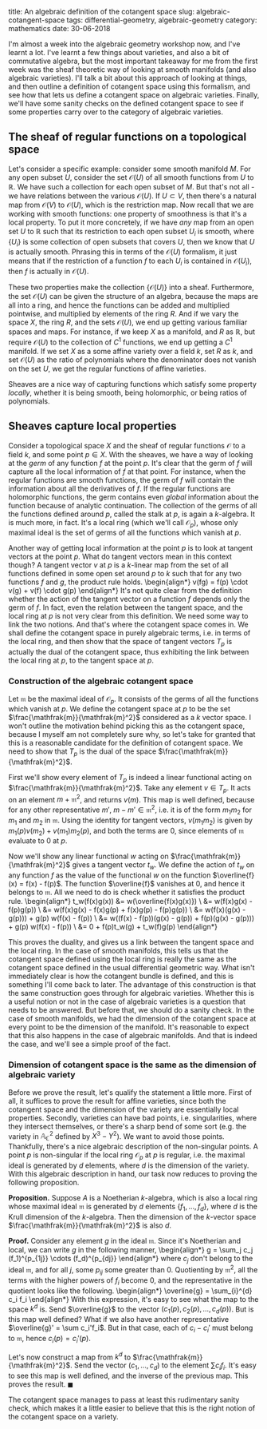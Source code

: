 title: An algebraic definition of the cotangent space
slug: algebraic-cotangent-space
tags: differential-geometry, algebraic-geometry
category: mathematics
date: 30-06-2018

I'm almost a week into the algebraic geometry workshop now, and I've learnt a
lot.  I've learnt a few things about varieties, and also a bit of commutative
algebra, but the most important takeaway for me from the first week was the
sheaf theoretic way of looking at smooth manifolds (and also algebraic
varieties). I'll talk a bit about this approach of looking at things, and then
outline a definition of cotangent space using this formalism, and see how that
lets us define a cotangent space on algebraic varieties. Finally, we'll have some sanity
checks on the defined cotangent space to see if some properties carry over to
the category of algebraic varieties.

## The sheaf of regular functions on a topological space
Let's consider a specific example: consider some smooth manifold $M$. For any
open subset $U$, consider the set $\mathcal{O}(U)$ of all smooth functions from
$U$ to $\mathbb{R}$.  We have such a collection for each open subset of $M$. But
that's not all - we have relations between the various $\mathcal{O}(U)$. If $U
\subset V$, then there's a natural map from $\mathcal{O}(V)$ to
$\mathcal{O}(U)$, which is the restriction map. Now recall that we are working
with smooth functions: one property of smoothness is that it's a local
property. To put it more concretely, if we have *any* map from an open set $U$
to $\mathbb{R}$ such that its restriction to each open subset $U_i$ is smooth,
where $\{U_i\}$ is some collection of open subsets that covers $U$, then we know
that $U$ is actually smooth. Phrasing this in terms of the $\mathcal{O}(U)$
formalism, it just means that if the restriction of a function $f$ to each $U_i$
is contained in $\mathcal{O}(U_i)$, then $f$ is actually in $\mathcal{O}(U)$.

These two properties make the collection $\{\mathcal{O}(U)\}$ into
a sheaf. Furthermore, the set $\mathcal{O}(U)$ can be given the structure
of an algebra, because the maps are all into a ring, and hence the functions can
be added and multiplied pointwise, and multiplied by elements of the ring
$R$. And if we vary the space $X$, the ring $R$, and the sets $\mathcal{O}(U)$,
we end up getting various familiar spaces and maps. For instance, if we keep $X$
as a manifold, and $R$ as $\mathbb{R}$, but require $\mathcal{O}(U)$ to the
collection of $C^1$ functions, we end up getting a $C^1$ manifold. If we set $X$
as a some affine variety over a field $k$, set $R$ as $k$, and set
$\mathcal{O}(U)$ as the ratio of polynomials where the denominator does not
vanish on the set $U$, we get the regular functions of affine varieties.

Sheaves are a nice way of capturing functions which satisfy some property
*locally*, whether it is being smooth, being holomorphic, or being ratios of
polynomials.

## Sheaves capture local properties
Consider a topological space $X$ and the sheaf of regular functions
$\mathcal{O}$ to a field $k$, and some point $p \in X$.  With the sheaves, we
have a way of looking at the *germ* of any function $f$ at the point $p$.  It's
clear that the germ of $f$ will capture all the local information of $f$ at that
point.  For instance, when the regular functions are smooth functions, the germ
of $f$ will contain the information about all the derivatives of $f$. If the
regular functions are holomorphic functions, the germ contains even *global*
information about the function because of analytic continuation.  The collection
of the germs of all the functions defined around $p$, called the stalk at $p$, is
again a $k$-algebra. It is much more, in fact. It's a local ring (which we'll
call $\mathcal{O}_p$), whose only maximal ideal is the set of germs of all the functions
which vanish at $p$.

Another way of getting local information at the point $p$ is to look at tangent vectors
at the point $p$. What do tangent vectors mean in this context though? A tangent vector
$v$ at $p$ is a $k$-linear map from the set of all functions defined in some open set
around $p$ to $k$ such that for any two functions $f$ and $g$, the
product rule holds.
\begin{align*}
v(fg) = f(p) \cdot v(g) + v(f) \cdot g(p)
\end{align*}
It's not quite clear from the definition whether the action of the tangent vector
on a function $f$ depends only the germ of $f$. In fact, even the relation between
the tangent space, and the local ring at $p$ is not very clear from this definition.
We need some way to link the two notions. And that's where the cotangent space comes
in. We shall define the cotangent space in purely algebraic terms, i.e. in terms of the
local ring, and then show that the space of tangent vectors $T_p$ is actually the dual of
the cotangent space, thus exhibiting the link between the local ring at $p$, to the
tangent space at $p$.

### Construction of the algebraic cotangent space
Let $\mathfrak{m}$ be the maximal ideal of $\mathcal{O}_p$. It consists of the
germs of all the functions which vanish at $p$. We define the cotangent space at
$p$ to be the set $\frac{\mathfrak{m}}{\mathfrak{m}^2}$ considered as a $k$
vector space. I won't outline the motivation behind picking this as the
cotangent space, because I myself am not completely sure why, so let's take for
granted that this is a reasonable candidate for the definition of cotangent
space. We need to show that $T_p$ is the dual of the space
$\frac{\mathfrak{m}}{\mathfrak{m}^2}$.

First we'll show every element of $T_p$ is indeed a linear functional acting on
$\frac{\mathfrak{m}}{\mathfrak{m}^2}$. Take any element $v \in T_p$. It acts
on an element $m + \mathfrak{m}^2$, and returns $v(m)$. This map is well defined,
because for any other representative $m'$, $m - m' \in \mathfrak{m}^2$, i.e. it is
of the form $m_1 m_2$ for $m_1$ and $m_2$ in $\mathfrak{m}$. Using the identity
for tangent vectors, $v(m_1m_2)$ is given by $m_1(p)v(m_2) + v(m_1)m_2(p)$, and
both the terms are $0$, since elements of $\mathfrak{m}$ evaluate to $0$ at $p$.

Now we'll show any linear functional $w$ acting on
$\frac{\mathfrak{m}}{\mathfrak{m}^2}$ gives a tangent vector $t_w$. We define
the action of $t_w$ on any function $f$ as the value of the functional $w$ on
the function $\overline{f}(x) = f(x) - f(p)$. The function $\overline{f}$ vanishes at $0$, and hence it
belongs to $\mathfrak{m}$. All we need to do is check whether it satisfies the
product rule.
\begin{align*}
t_w(f(x)g(x)) &= w(\overline{f(x)g(x)}) \\
&= w(f(x)g(x) - f(p)g(p)) \\
&= w(f(x)g(x) - f(x)g(p) + f(x)g(p) - f(p)g(p)) \\
&= w(f(x)(g(x) - g(p))) + g(p) w(f(x) - f(p)) \\
&= w((f(x) - f(p))(g(x) - g(p)) + f(p)(g(x) - g(p))) + g(p) w(f(x) - f(p)) \\
&= 0 + f(p)t_w(g) + t_w(f)g(p)
\end{align*}

This proves the duality, and gives us a link between the tangent space and the local ring.
In the case of smooth manifolds, this tells us that the cotangent space defined using the local
ring is really the same as the cotangent space defined in the usual differential geometric way.
What isn't immediately clear is how the cotangent bundle is defined, and this is something I'll
come back to later. The advantage of this construction is that the same construction goes through
for algebraic varieties. Whether this is a useful notion or not in the case of algebraic varieties
is a question that needs to be answered. But before that, we should do a sanity check. In the case
of smooth manifolds, we had the dimension of the cotangent space at every point to be the dimension
of the manifold. It's reasonable to expect that this also happens in the case of algebraic manifolds.
And that is indeed the case, and we'll see a simple proof of the fact.

### Dimension of cotangent space is the same as the dimension of algebraic variety
Before we prove the result, let's qualify the statement a little more. First of
all, it suffices to prove the result for affine varieties, since both the
cotangent space and the dimension of the variety are essentially local
properties. Secondly, varieties can have bad points, i.e. singularities, where
they intersect themselves, or there's a sharp bend of some sort (e.g. the
variety in $\mathbb{A}^2_{\mathbb{C}}$ defined by $X^3 - Y^2$). We want to avoid
those points. Thankfully, there's a nice algebraic description of the
non-singular points. A point $p$ is non-singular if the local ring
$\mathcal{O}_p$ at $p$ is regular, i.e. the maximal ideal is generated by $d$
elements, where $d$ is the dimension of the variety. With this algebraic description in hand,
our task now reduces to proving the following proposition.

**Proposition.** Suppose $A$ is a Noetherian $k$-algebra, which is also a local ring whose
maximal ideal $\mathfrak{m}$ is generated by $d$ elements $\{f_1, \ldots, f_d\}$, where $d$
is the Krull dimension of the $k$-algebra. Then the dimension of the $k$-vector space
$\frac{\mathfrak{m}}{\mathfrak{m}^2}$ is also $d$.

**Proof.** Consider any element $g$ in the ideal $\mathfrak{m}$. Since it's Noetherian and local, we can
write $g$ in the following manner,
\begin{align*}
g = \sum_j c_j (f_1)^{p_{1j}} \cdots (f_d)^{p_{dj}}
\end{align*}
where $c_j$ don't belong to the ideal $\mathfrak{m}$, and for all $j$, some $p_{ij}$ some greater
than $0$. Quotienting by $\mathfrak{m}^2$, all the terms with the higher powers of $f_i$ become $0$,
and the representative in the quotient looks like the following.
\begin{align*}
\overline{g} = \sum_{i}^{d} c_i f_i
\end{align*}
With this expression, it's easy to see what the map to the space $k^d$ is. Send $\overline{g}$ to the vector
$(c_1(p), c_2(p), \ldots, c_d(p))$. But is this map well defined? What if we also have another
representative $\overline{g}' = \sum c_i'f_i$. But in that case, each of $c_i - c_i'$ must belong
to $\mathfrak{m}$, hence $c_i(p) = c_i'(p)$.

Let's now construct a map from $k^d$ to $\frac{\mathfrak{m}}{\mathfrak{m}^2}$. Send the vector
$(c_1, \ldots, c_d)$ to the element $\sum c_i f_i$. It's easy to see this map is well defined,
and the inverse of the previous map. This proves the result.
$\blacksquare$

The cotangent space manages to pass at least this rudimentary sanity check, which makes it a little easier
to believe that this is the right notion of the cotangent space on a variety.
